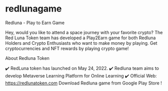# redlunagame
Redluna - Play to Earn Game


Hey, would you like to attend a space journey with your favorite crypto? The Red Luna Token team has developed a Play2Earn game for both Redluna Holders and Crypto Enthusiasts who want to make money by playing. 
Get cryptocurrencies and NFT rewards by playing crypto game!

About Redluna Token 

✔️ RedLuna token has launched on May 24, 2022.
✔️ Redluna team aims to develop Metaverse Learning Platform for Online Learning
✔️ Official Web: https://redlunatoken.com
Download Redluna game from Google Play Store !

